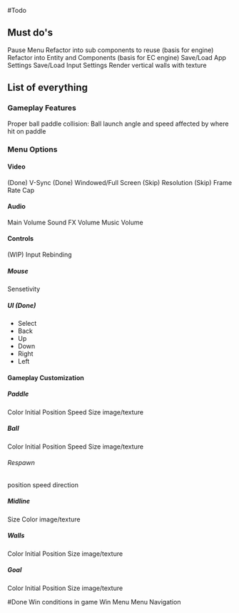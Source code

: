#Todo

## Must do's
Pause Menu
Refactor into sub components to reuse (basis for engine)
Refactor into Entity and Components (basis for EC engine)
Save/Load App Settings
Save/Load Input Settings
Render vertical walls with texture

## List of everything
### Gameplay Features
Proper ball paddle collision: Ball launch angle and speed affected by where hit on paddle


### Menu Options
#### Video
(Done) V-Sync
(Done) Windowed/Full Screen
(Skip) Resolution
(Skip) Frame Rate Cap

#### Audio
Main Volume
Sound FX Volume
Music Volume

#### Controls
(WIP) Input Rebinding

##### Mouse
Sensetivity

##### UI (Done)
- Select
- Back
- Up
- Down
- Right
- Left



#### Gameplay Customization
##### Paddle
Color
Initial Position
Speed
Size
image/texture

##### Ball
Color
Initial Position
Speed
Size
image/texture

###### Respawn
position
speed
direction

##### Midline
Size
Color
image/texture

##### Walls
Color
Initial Position
Size
image/texture

##### Goal 
Color
Initial Position
Size
image/texture


#Done
Win conditions in game
Win Menu
Menu Navigation
